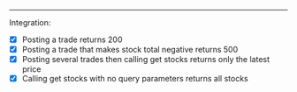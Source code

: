 ---
Integration:
- [x] Posting a trade returns 200
- [x] Posting a trade that makes stock total negative returns 500
- [x] Posting several trades then calling get stocks returns only the latest price
- [x] Calling get stocks with no query parameters returns all stocks